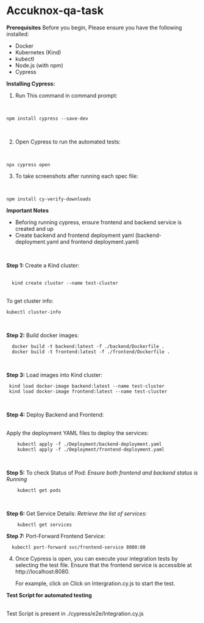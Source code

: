 # Accuknox-qa-task

**Prerequisites**
Before you begin, Please ensure you have the following installed:

- Docker
- Kubernetes (Kind)
- kubectl
- Node.js (with npm)
- Cypress

**Installing Cypress:**

1. Run This command in command prompt: 
<br />
    
    npm install cypress --save-dev 
<br/>

2. Open Cypress to run the automated tests: 
<br />
  
    npx cypress open

3. To take screenshots after running each spec file: 
<br />
  
    npm install cy-verify-downloads


**Important Notes**

- Beforing running cypress, ensure frontend and backend service is created and up 
- Create backend and frontend deployment yaml (backend-deployment.yaml and frontend deployment.yaml)
<br/>

 **Step 1:** Create a Kind cluster:  
 <br />
      
      kind create cluster --name test-cluster
<br />
    To get cluster info: 
<br/>
    
    kubectl cluster-info
<br/>

**Step 2:**  Build docker images: 
    <br/> 
      
      docker build -t backend:latest -f ./backend/Dockerfile . 
      docker build -t frontend:latest -f ./frontend/Dockerfile .
<br/>

**Step 3:** Load images into Kind cluster:
      <br />
  
     kind load docker-image backend:latest --name test-cluster
     kind load docker-image frontend:latest --name test-cluster
<br/>

**Step 4:** Deploy Backend and Frontend:

  <br/>
      Apply the deployment YAML files to deploy the services:
       <br/>

        kubectl apply -f ./Deployment/backend-deployment.yaml
        kubectl apply -f ./Deployment/frontend-deployment.yaml
<br/>

**Step 5:** To check Status of Pod:
     *Ensure both frontend and backend status is Running*
     <br/>

        kubectl get pods  
<br/>

**Step 6:** Get Service Details: 
      *Retrieve the list of services:*
      <br/>

        kubectl get services
  
**Step 7:** Port-Forward Frontend Service:
<br />

      kubectl port-forward svc/frontend-service 8080:80

4. Once Cypress is open, you can execute your integration tests by selecting the test file. Ensure that the frontend service is accessible at http://localhost:8080.

	For example, click on Click on Intergration.cy.js to start the test.

**Test Script for automated testing**

<br />
  Test Script is present in ./cypress/e2e/Integration.cy.js 